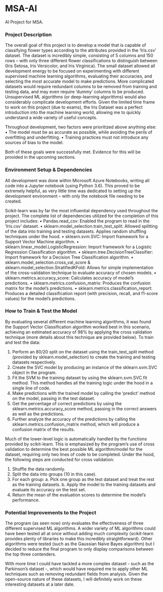 # MSA-AI
AI Project for MSA.

### Project Description
The overall goal of this project is to develop a model that is capable of classifying flower types according to the attributes provided in the ‘Iris.csv’ dataset. The dataset is incredibly simple, consisting of 5 columns and 150 rows – with only three different flower classifications to distinguish between (Iris Setosa, Iris Versicolor, and Iris Virginica). The small dataset allowed all development energy to be focused on experimenting with different supervised machine learning algorithms, evaluating their accuracies, and selecting the most accurate model to make predictions. More complicated datasets would require redundant columns to be removed from training and testing data, and may even require ‘dummy’ columns to be produced. Unsupervised ML algorithms (or deep-learning algorithms) would also considerably complicate development efforts. Given the limited time frame to work on this project (due to exams), the Iris Dataset was a perfect introduction into the machine learning world, allowing me to quickly understand a wide variety of useful concepts.

Throughout development, two factors were prioritized above anything else:
•	The model must be as accurate as possible, while avoiding the perils of overfitting and underfitting. 
•	Training practices must not introduce any sources of bias to the model. 

Both of these goals were successfully met. Evidence for this will be provided in the upcoming sections.

### Environment Setup & Dependencies
All development was done within Microsoft Azure Notebooks, writing all code into a Jupyter notebook (using Python 3.6). This proved to be extremely helpful, as very little time was dedicated to setting up the development environment – with only the notebook file needing to be created.  

Scikit-learn was by far the most influential dependency used throughout the project. The complete list of dependencies utilized for the completion of this project includes:
•	Pandas.read_csv: Enabled the program to read in the ‘Iris.csv’ dataset.
•	sklearn.model_selection.train_test_split: Allowed splitting of the data into training and testing datasets. Applies random shuffling techniques under the hood.
•	sklearn.svm.SVC: Import framework for a Support Vector Machine algorithm.
•	sklearn.linear_model.LogisticRegression: Import framework for a Logistic Regression Classification algorithm.
•	sklearn.tree.DecisionTreeClassifier: Import framework for a Decision Tree Classification algorithm.
•	sklearn.model_selection.cross_val_score & sklearn.model_selection.StratifiedKFold: Allows for simple implementation of the cross-validation technique to evaluate accuracy of chosen models.
•	sklearn.metrics.accuracy_score: Calculates accuracy of model’s predictions.
•	sklearn.metrics.confusion_matrix: Produces the confusion matrix for the model’s predictions.
•	sklearn.metrics.classification_report: Produces a detailed classification report (with precision, recall, and f1-score values) for the model’s predictions.

### How to Train & Test the Model
By evaluating several different machine learning algorithms, it was found the Support Vector Classification algorithm worked best in this scenario, achieving an estimated accuracy of 98% by applying the cross validation technique (more details about this technique are provided below). To train and test the data:
1.	Perform an 80/20 split on the dataset using the train_test_split method (provided by sklearn.model_selection) to create the training and testing datasets respectively.
2.	Create the SVC model by producing an instance of the sklearn.svm.SVC object in the program.
3.	Fit the SVM to the training dataset by using the sklearn.svm.SVC.fit method. This method handles all the training logic under the hood in a single line of code.
4.	Make predictions with the trained model by calling the ‘predict’ method on the model, passing in the test dataset.
5.	Get the percentage of correct predictions by using the sklearn.metrics.accuracy_score method, passing in the correct answers as well as the predictions.
6.	Further analyze the accuracy of the predictions by calling the sklearn.metrics.confusion_matrix method, which will produce a confusion matrix of the results.

Much of the lower-level logic is automatically handled by the functions provided by scikit-learn. This is emphasized by the program’s use of cross validation to determine the best possible ML algorithm/model for the dataset, requiring only two lines of code to be completed. Under the hood, the following steps are conducted for cross validation:
1.	Shuffle the data randomly.
2.	Split the data into groups (10 in this case).
3.	For each group:
a.	Pick one group as the test dataset and treat the rest as the training datasets.
b.	Apply the model to the training datasets and evaluate its accuracy on the test set.
4.	Return the mean of the evaluation scores to determine the model’s performance.

### Potential Improvements to the Project
The program (as seen now) only evaluates the effectiveness of three different supervised ML algorithms. A wider variety of ML algorithms could have been tested all at once without adding much complexity (scikit-learn provides plenty of libraries to make this incredibly straightforward). Other algorithms were tested (such as the Gaussian Naïve Bayes algorithm) but I decided to reduce the final program to only display comparisons between the top three contenders.

With more time I could have tackled a more complex dataset - such as the Parkinson’s dataset -, which would have required me to apply other ML techniques such as removing redundant fields from analysis. Given the open-source nature of these datasets, I will definitely work on these interesting datasets at a later date.
